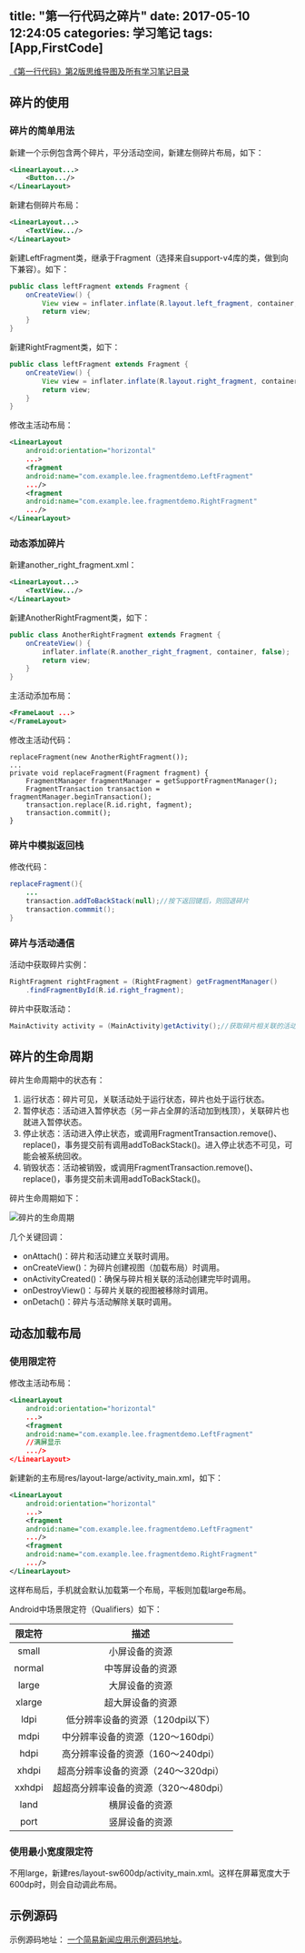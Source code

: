 title: "第一行代码之碎片"
date: 2017-05-10 12:24:05
categories: 学习笔记
tags: [App,FirstCode]
---
[《第一行代码》第2版思维导图及所有学习笔记目录](http://huaqianlee.github.io/2017/03/24/FirstCode/The-departure-of-FirstCode-learning-notes/)

## 碎片的使用
### 碎片的简单用法
新建一个示例包含两个碎片，平分活动空间，新建左侧碎片布局，如下：
```xml
<LinearLayout...>
	<Button.../>
</LinearLayout>
```
<!--more-->
新建右侧碎片布局：
```xml
<LinearLayout...>
	<TextView.../>
</LinearLayout>
```
新建LeftFragment类，继承于Fragment（选择来自support-v4库的类，做到向下兼容）。如下：
```java
public class leftFragment extends Fragment {
	onCreateView() {
		View view = inflater.inflate(R.layout.left_fragment, container, false);
		return view;
	}
}
```
新建RightFragment类，如下：
```java
public class leftFragment extends Fragment {
	onCreateView() {
		View view = inflater.inflate(R.layout.right_fragment, container, false);
		return view;
	}
}
```
修改主活动布局：
```xml
<LinearLayout
	android:orientation="horizontal"	
	...>
	<fragment
	android:name="com.example.lee.fragmentdemo.LeftFragment"	
	.../>
	<fragment
	android:name="com.example.lee.fragmentdemo.RightFragment"	
	.../>
</LinearLayout>
```
### 动态添加碎片
新建another_right_fragment.xml：
```xml
<LinearLayout...>
	<TextView.../>
</LinearLayout>
```
新建AnotherRightFragment类，如下：
```java
public class AnotherRightFragment extends Fragment {
	onCreateView() {
		inflater.inflate(R.another_right_fragment, container, false);
		return view;
	}
}
```
主活动添加布局：
```xml
<FrameLaout ...>
</FrameLayout>
```
修改主活动代码：
```
replaceFragment(new AnotherRightFragment());
...
private void replaceFragment(Fragment fragment) {
	FragmentManager fragmentManager = getSupportFragmentManager();
	FragmentTransaction transaction = fragmentManager.beginTransaction();
	transaction.replace(R.id.right, fagment);
	transaction.commit();
}
```
### 碎片中模拟返回栈
修改代码：
```java
replaceFragment(){
	...
	transaction.addToBackStack(null);//按下返回键后，则回退碎片
	transaction.commmit();
}
```
### 碎片与活动通信
活动中获取碎片实例：
```java
RightFragment rightFragment = (RightFragment) getFragmentManager()
	.findFragmentById(R.id.right_fragment);
```
碎片中获取活动：
```java
MainActivity activity = (MainActivity)getActivity();//获取碎片相关联的活动实例
```
## 碎片的生命周期
碎片生命周期中的状态有：
1. 运行状态：碎片可见，关联活动处于运行状态，碎片也处于运行状态。
2. 暂停状态：活动进入暂停状态（另一非占全屏的活动加到栈顶），关联碎片也就进入暂停状态。
3. 停止状态：活动进入停止状态，或调用FragmentTransaction.remove()、replace()，事务提交前有调用addToBackStack()。进入停止状态不可见，可能会被系统回收。
4. 销毁状态：活动被销毁，或调用FragmentTransaction.remove()、replace()，事务提交前未调用addToBackStack()。

碎片生命周期如下：

![碎片的生命周期](https://github.com/huaqianlee/blog-file/https://github.com/huaqianlee/blog-file/https://github.com/huaqianlee/blog-file/image/fragment_lifecycle.png)

几个关键回调：
* onAttach()：碎片和活动建立关联时调用。
* onCreateView()：为碎片创建视图（加载布局）时调用。
* onActivityCreated()：确保与碎片相关联的活动创建完毕时调用。
* onDestroyView()：与碎片关联的视图被移除时调用。
* onDetach()：碎片与活动解除关联时调用。

## 动态加载布局
### 使用限定符

修改主活动布局：
```xml
<LinearLayout
	android:orientation="horizontal"	
	...>
	<fragment
	android:name="com.example.lee.fragmentdemo.LeftFragment"
	//满屏显示	
	.../>
</LinearLayout>
```
新建新的主布局res/layout-large/activity_main.xml，如下：
```xml
<LinearLayout
	android:orientation="horizontal"	
	...>
	<fragment
	android:name="com.example.lee.fragmentdemo.LeftFragment"	
	.../>
	<fragment
	android:name="com.example.lee.fragmentdemo.RightFragment"	
	.../>
</LinearLayout>
```
这样布局后，手机就会默认加载第一个布局，平板则加载large布局。

Android中场景限定符（Qualifiers）如下：

|限定符|描述|
|:----:|:--:|
|small|小屏设备的资源|
|normal|中等屏设备的资源|
|large|大屏设备的资源|
|xlarge|超大屏设备的资源|
|ldpi|低分辨率设备的资源（120dpi以下）|
|mdpi|中分辨率设备的资源（120～160dpi）|
|hdpi|高分辨率设备的资源（160～240dpi）|
|xhdpi|超高分辨率设备的资源（240～320dpi）|
|xxhdpi|超超高分辨率设备的资源（320～480dpi）|
|land|横屏设备的资源|
|port|竖屏设备的资源|


### 使用最小宽度限定符
不用large，新建res/layout-sw600dp/activity_main.xml。这样在屏幕宽度大于600dp时，则会自动调此布局。

## 示例源码
示例源码地址： [一个简易新闻应用示例源码地址](https://github.com/huaqianlee/AndroidDemo/tree/master/FirstCode/chapter4/FragmentBestPractice)。



































